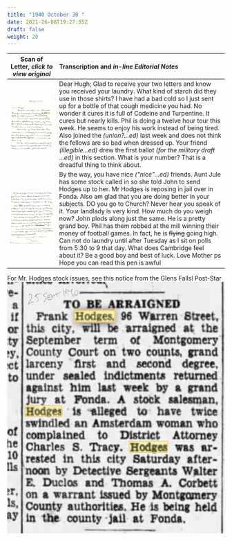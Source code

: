 ```yaml
---
title: "1940 October 30 "
date: 2021-26-08T19:27:55Z
draft: false
weight: 20
---
```

| Scan of Letter, *click to view original* | Transcription and *in-line Editorial Notes* |
| :---: | :--- |
| ![](img223.jpg?height=700px) | Dear Hugh; Glad to receive your two letters and know you received your laundry.  What kind of starch did they use in those shirts?  I have had a bad cold so I just sent up for a bottle of that cough medicine you had.  No wonder it cures it is full of Codeine and Turpentine.  It cures but nearly kills.  Phil is doing a twelve hour tour this week.  He seems to enjoy his work instead of being tired.  Also joined the *(union?...ed)* last week and does not think the fellows are so bad when dressed up. Your friend *(illegible...ed)* drew the first ballot *(for the military draft ...ed)* in this section.  What is your number? That is a dreadful thing to think about. |
| ![](img224.jpg?height=700px) | By the way, you have nice *("nice"...ed)* friends.  Aunt Jule has some stock called in so she told John to send Hodges up to her.  Mr Hodges is reposing in jail over in Fonda.  Also am glad that you are doing better in your subjects.  DO you go to Church? Never hear you speak of it.  Your landlady is very kind.  How much do you weigh now?  John plods along just the same.  He is a pretty grand boy.  Phil has them robbed at the mill winning their money of football games.  In fact, he is ~~flying~~ going high.   Can not do laundry until after Tuesday as I sit on polls from 5:30 to 9 that day. What does Cambridge feel about it?  Be a good boy and best of luck.  Love Mother  ps Hope you can read this pen is awful |

For Mr. Hodges stock issues, see this notice from the Glens Fallsl Post-Star ![](IMG_0188.jpg?height=500px)
